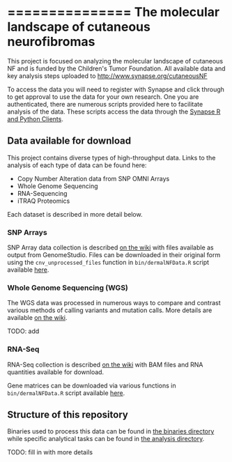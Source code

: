 ===============
The molecular landscape of cutaneous neurofibromas
===============
This project is focused on analyzing the molecular landscape of cutaneous NF and is
funded by the Children's Tumor Foundation.  All available data and key analysis
steps uploaded to http://www.synapse.org/cutaneousNF

To access the data you will need to register with Synapse and click through to
get approval to use the data for your own research. One you are authenticated,
there are numerous scripts provided here to facilitate analysis of the data.
These scripts access the data through the [Synapse R and Python
Clients](http://docs.synapse.org/articles/getting_started.html#installing-synapse-clients).


## Data available for download

This project contains diverse types of high-throughput data. Links to the
analysis of each type of data can be found here:
* Copy Number Alteration data from SNP OMNI Arrays
* Whole Genome Sequencing
* RNA-Sequencing
* iTRAQ Proteomics

Each dataset is described in more detail below.

### SNP Arrays
SNP Array data collection is described [on the
wiki](https://www.synapse.org/#!Synapse:syn4984604/wiki/400306) with files
available as output from GenomeStudio.  Files can be downloaded in their
original form using the `cnv_unprocessed_files` function in `bin/dermalNFData.R`
script available [here](./bin/dermalNFData.R).

### Whole Genome Sequencing (WGS)
The WGS data was processed in numerous ways to compare and contrast various
methods of calling variants and mutation calls. More details are available [on
the wiki](https://www.synapse.org/#!Synapse:syn4984604/wiki/400307).

TODO: add

### RNA-Seq
RNA-Seq collection is described [on the
wiki]() with BAM files and RNA quantities available for download.

Gene matrices can be downloaded via various functions in `bin/dermalNFData.R`
script available [here](./bin/dermalNFData.R).

## Structure of this repository
Binaries used to process this data can be found in [the binaries directory](./bin/) while specific
analytical tasks can be found in [the analysis directory](./analysis).

TODO: fill in with more details

